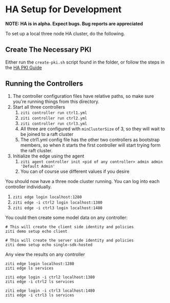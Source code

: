 # HA Setup for Development

**NOTE: HA is in alpha. Expect bugs. Bug reports are appreciated**

To set up a local three node HA cluster, do the following.

## Create The Necessary PKI

Either run the `create-pki.sh` script found in the folder, or follow the steps in
the [HA PKI Guide](./dev-setup-ha-pki.md)

## Running the Controllers

1. The controller configuration files have relative paths, so make sure you're running things from
   this directory.
2. Start all three controllers
    1. `ziti controller run ctrl1.yml`
    2. `ziti controller run ctrl2.yml`
    3. `ziti controller run ctrl3.yml`
    4. All three are configured with `minClusterSize` of 3, so they will wait to be joined to a raft
       cluster
    5. The ctrl1.yml config file has the other two controllers as bootstrap members, so when it
       starts the first controller will start trying form the raft cluster.
3. Initialize the edge using the agent
    1. `ziti agent controller init <pid of any controller> admin admin 'Default Admin'`
    2. You can of course use different values if you desire

You should now have a three node cluster running. You can log into each controller individually.

1. `ziti edge login localhost:1280`
2. `ziti edge -i ctrl2 login localhost:1380`
3. `ziti edge -i ctrl3 login localhost:1480`

You could then create some model data on any controller:

```
# This will create the client side identity and policies
ziti demo setup echo client 

# This will create the server side identity and policies
ziti demo setup echo single-sdk-hosted
```

Any view the results on any controller

```
ziti edge login localhost:1280
ziti edge ls services

ziti edge login -i ctrl2 localhost:1380
ziti edge -i ctrl2 ls services

ziti edge login -i ctrl3 localhost:1480
ziti edge -i ctrl3 ls services
```
